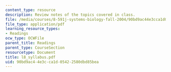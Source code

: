 ```yaml
---
content_type: resource
description: Review notes of the topics covered in class.
file: /media/courses/8-591j-systems-biology-fall-2004/90bd9ac44e3cca1d05422580dbd85bea_l8_syllabus.pdf
file_type: application/pdf
learning_resource_types:
- Readings
ocw_type: OCWFile
parent_title: Readings
parent_type: CourseSection
resourcetype: Document
title: l8_syllabus.pdf
uid: 90bd9ac4-4e3c-ca1d-0542-2580dbd85bea
---
```

